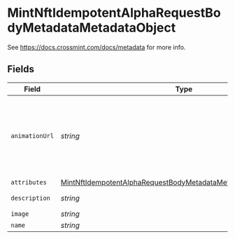 # MintNftIdempotentAlphaRequestBodyMetadataMetadataObject

See https://docs.crossmint.com/docs/metadata for more info.


## Fields

| Field                                                                                                                                                                                                                                                                                        | Type                                                                                                                                                                                                                                                                                         | Required                                                                                                                                                                                                                                                                                     | Description                                                                                                                                                                                                                                                                                  |
| -------------------------------------------------------------------------------------------------------------------------------------------------------------------------------------------------------------------------------------------------------------------------------------------- | -------------------------------------------------------------------------------------------------------------------------------------------------------------------------------------------------------------------------------------------------------------------------------------------- | -------------------------------------------------------------------------------------------------------------------------------------------------------------------------------------------------------------------------------------------------------------------------------------------- | -------------------------------------------------------------------------------------------------------------------------------------------------------------------------------------------------------------------------------------------------------------------------------------------- |
| `animationUrl`                                                                                                                                                                                                                                                                               | *string*                                                                                                                                                                                                                                                                                     | :heavy_minus_sign:                                                                                                                                                                                                                                                                           | (Optional) [Polygon only] <br> The Mint API natively supports rich metadata within ERC 721 and ERC 1155, including audio, video and/or HTML. <br> Populate the animation_url field as per the OpenSea metadata spec: <br> https://docs.opensea.io/docs/metadata-standards#metadata-structure |
| `attributes`                                                                                                                                                                                                                                                                                 | [MintNftIdempotentAlphaRequestBodyMetadataMetadataObjectAttributes](../../models/operations/mintnftidempotentalpharequestbodymetadatametadataobjectattributes.md)[]                                                                                                                          | :heavy_minus_sign:                                                                                                                                                                                                                                                                           | (Optional) Add attributes to your NFT                                                                                                                                                                                                                                                        |
| `description`                                                                                                                                                                                                                                                                                | *string*                                                                                                                                                                                                                                                                                     | :heavy_minus_sign:                                                                                                                                                                                                                                                                           | A quick and brief description of your NFT (Max length: 64)                                                                                                                                                                                                                                   |
| `image`                                                                                                                                                                                                                                                                                      | *string*                                                                                                                                                                                                                                                                                     | :heavy_minus_sign:                                                                                                                                                                                                                                                                           | Direct link to your NFT image                                                                                                                                                                                                                                                                |
| `name`                                                                                                                                                                                                                                                                                       | *string*                                                                                                                                                                                                                                                                                     | :heavy_minus_sign:                                                                                                                                                                                                                                                                           | The name of your NFT (Max length: 32)                                                                                                                                                                                                                                                        |